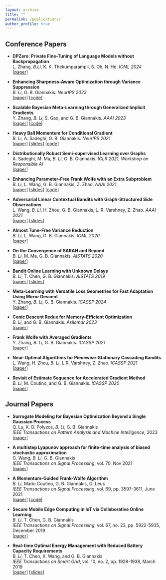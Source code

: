 ```yaml
---
layout: archive
title: ""
permalink: /publications/
author_profile: true
---
```




Conference Papers
------

- **DPZero: Private Fine-Tuning of Language Models without Backpropagation** <br>
   L. Zhang, *B.Li*, K. K. Thekumparampil, S. Oh, N. He.  *ICML 2024*  <br>
  \[[paper](https://arxiv.org/abs/2310.09639)\]
  

- **Enhancing Sharpness-Aware Optimization through Variance Suppression** <br>
	*B. Li*, G. B. Giannakis. *NeurIPS 2023*   <br>
	\[[paper](https://arxiv.org/abs/2309.15639)\] \[[code](https://github.com/BingcongLi/VaSSO)\]

- **Scalable Bayesian Meta-Learning through Generalized Implicit Gradients** <br>
  Y. Zhang, *B. Li*, S. Gao, and G. B. Giannakis. *AAAI 2023* <br>
  \[[paper](https://arxiv.org/abs/2303.17768)\] \[[code](https://github.com/zhangyilang/iBaML)\]

- **Heavy Ball Momentum for Conditional Gradient**  <br>
  *B. Li*, A. Sadeghi, G. B. Giannakis. *NeurIPS 2021* <br>
  \[[paper](https://proceedings.neurips.cc/paper/2021/file/b166b57d195370cd41f80dd29ed523d9-Paper.pdf)\]
  \[[slides](https://drive.google.com/file/d/1Vzkf2A6x_wpo7Qcx6CWmp-plczSKcLuE/view )\] \[[code](https://github.com/BingcongLi/HFW)\]
  
- **Distributionally Robust Semi-supervised Learning over Graphs** <br>
  A. Sadeghi, M. Ma, *B. Li*, G. B. Giannakis. *ICLR 2021, Workshop on Responsible AI* <br>
  \[[paper](https://arxiv.org/abs/2110.10582 )\]

- **Enhancing Parameter-Free Frank Wolfe with an Extra Subproblem** <br>
  *B. Li*, L. Wang, G. B. Giannakis, Z. Zhao. *AAAI 2021* <br>
   \[[paper](https://arxiv.org/abs/2012.05284)\] \[[slides](https://drive.google.com/file/d/1ewo61p-fKF2n9tvDeroMV22T5zMwBV3w/view?usp=sharing)\]  \[[code](https://github.com/BingcongLi/AFW-ExtraFW)\]
   
- **Adversarial Linear Contextual Bandits with Graph-Structured Side Observations** <br>
   L. Wang, *B. Li*, H. Zhou, G. B. Giannakis, L. R. Varshney, Z. Zhao. *AAAI 2021* <br>
   \[[paper](https://arxiv.org/abs/2012.05756)\]
   \[[slides](https://drive.google.com/file/d/1tMJRHkJAOWOUsbp2CFuiixWm16CIS_pK/view?usp=sharing)\]
   
-  **Almost Tune-Free Variance Reduction** <br>
   *B. Li*, L. Wang, G. B. Giannakis. *ICML 2020* <br>
   \[[paper](http://proceedings.mlr.press/v119/li20n )\]

-  **On the Convergence of SARAH and Beyond** <br>
   *B. Li*, M. Ma, G. B. Giannakis. *AISTATS 2020* <br>
   \[[paper](http://proceedings.mlr.press/v108/li20a)\]

- **Bandit Online Learning with Unknown Delays** <br>
   *B. Li*, T. Chen, G. B. Giannakis. *AISTATS 2019* <br>
   \[[paper]([https://proceedings.mlr.press/v89/li19d)\] \[[slides]([https://drive.google.com/file/d/1U5lqivuLFUjLD87pPNjK6ysTRAr518Yk/view?usp=sharing)\]
   
- **Meta-Learning with Versatile Loss Geometries for Fast Adaptation Using Mirror Descent** <br>
    Y. Zhang, *B. Li*, G. B. Giannakis. *ICASSP 2024* <br>
	\[[paper](https://arxiv.org/abs/2312.13486)\]

- **Conic Descent Redux for Memory-Efficient Optimization** <br>
    *B. Li*, and G. B. Giannakis. *Asilomar 2023* <br>
	\[[paper](https://arxiv.org/abs/2308.07343)\]

- **Frank Wolfe with Averaged Gradients** <br>
	Y. Zhang, *B. Li*, G. B. Giannakis. *ICASSP 2021* <br>
	\[[paper](https://ieeexplore.ieee.org/abstract/document/9414485)\]

- **Near-Optimal Algorithms for Piecewise-Stationary Cascading Bandits** <br>
	L. Wang, H. Zhou, *B. Li*, L.R. Varshney, Z. Zhao. *ICASSP 2021* <br>
	\[[paper](https://ieeexplore.ieee.org/abstract/document/9414506)\]

- **Revisit of Estimate Sequence for Accelerated Gradient Method** <br>
    *B. Li*, M. Coutino, and G. B. Giannakis. *ICASSP 2020* <br>
	\[[paper](https://ieeexplore.ieee.org/abstract/document/9053189)\]


Journal Papers
------

- **Surrogate Modeling for Bayesian Optimization Beyond a Single Gaussian Process** <br>
    Q. Lu, K. D. Polyzos, *B. Li*, G. B. Giannakis <br>
	*IEEE Transactions on Pattern Analysis and Machine Intelligence*, 2023 <br>
	\[[paper](https://ieeexplore.ieee.org/abstract/document/10093035)\]

- **A multistep Lyapunov approach for finite-time analysis of biased stochastic approximation** <br>
    G. Wang, *B. Li*, G. B. Giannakis <br>
	*IEEE Transactions on Signal Processing*, vol. 70, Nov 2021 <br>
	\[[paper](https://arxiv.org/abs/1909.04299)\] 

- **A Momentum-Guided Frank-Wolfe Algorithm** <br>
    *B. Li*, Mario Coutino, G. B. Giannakis, G. Leus <br>
	*IEEE Transactions on Signal Processing*, vol. 69, pp. 3597-3611, June 2021 <br>
	\[[paper](https://ieeexplore.ieee.org/abstract/document/9457128)\] \[[code](https://github.com/BingcongLi/AFW-ExtraFW )\]

- **Secure Mobile Edge Computing in IoT via Collaborative Online Learning** <br>
   *B. Li*, T. Chen, G. B. Giannakis <br>
   *IEEE Transactions on Signal Processing*, vol. 67, no. 23, pp. 5922-5935, December 2019 <br>
   \[[paper]([https://ieeexplore.ieee.org/abstract/document/8882321)\]
   
- **Real-time Optimal Energy Management with Reduced Battery Capacity Requirements** <br>
   *B. Li*, T. Chen, X. Wang, and G. B. Giannakis <br>
   *IEEE Transactions on Smart Grid*, vol. 10, no. 2, pp. 1928-1938, March 2019 <br>
   \[[paper](https://ieeexplore.ieee.org/abstract/document/8214260)\] \[[slides](https://drive.google.com/file/d/1NOFIJ0lsluX39wdDRvWCkRM-CXjDlq9G/view?usp=sharing)\]
	
